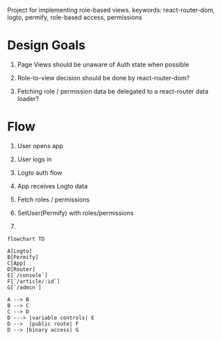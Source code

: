 Project for implementing role-based views.
keywords: react-router-dom, logto, permify, role-based access, permissions

# Design Goals

1. Page Views should be unaware of Auth state when possible
2. Role-to-view decision should be done by react-router-dom?

3. Fetching role / permission data be delegated to a react-router data loader?

# Flow

1. User opens app

2. User logs in

3. Logto auth flow

4. App receives Logto data

5. Fetch roles / permissions

6. SetUser(Permify) with roles/permissions

7.

```mermaid
flowchart TD

A[Logto]
B[Permify]
C[App]
D[Router]
E[`/console`]
F[`/article/:id`]
G[`/admin`]

A --> B
B --> C
C --> D
D ---> |variable controls| E
D -->  |public route| F
D --> |binary access| G
```
